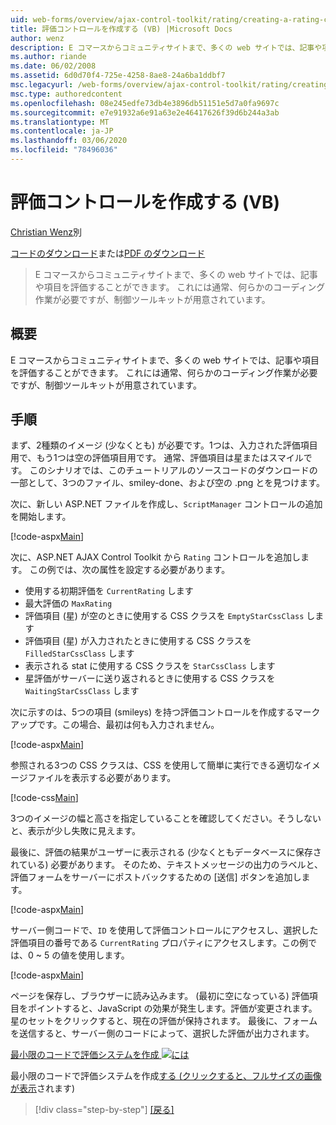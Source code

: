 ```yaml
---
uid: web-forms/overview/ajax-control-toolkit/rating/creating-a-rating-control-vb
title: 評価コントロールを作成する (VB) |Microsoft Docs
author: wenz
description: E コマースからコミュニティサイトまで、多くの web サイトでは、記事や項目を評価することができます。 これには通常、いくつかのコーディング作業が必要ですが、
ms.author: riande
ms.date: 06/02/2008
ms.assetid: 6d0d70f4-725e-4258-8ae8-24a6ba1ddbf7
msc.legacyurl: /web-forms/overview/ajax-control-toolkit/rating/creating-a-rating-control-vb
msc.type: authoredcontent
ms.openlocfilehash: 08e245edfe73db4e3896db51151e5d7a0fa9697c
ms.sourcegitcommit: e7e91932a6e91a63e2e46417626f39d6b244a3ab
ms.translationtype: MT
ms.contentlocale: ja-JP
ms.lasthandoff: 03/06/2020
ms.locfileid: "78496036"
---
```

# <a name="creating-a-rating-control-vb"></a>評価コントロールを作成する (VB)

[Christian Wenz](https://github.com/wenz)別

[コードのダウンロード](https://download.microsoft.com/download/9/3/f/93f8daea-bebd-4821-833b-95205389c7d0/rating0.vb.zip)または[PDF のダウンロード](https://download.microsoft.com/download/2/d/c/2dc10e34-6983-41d4-9c08-f78f5387d32b/rating0VB.pdf)

> E コマースからコミュニティサイトまで、多くの web サイトでは、記事や項目を評価することができます。 これには通常、何らかのコーディング作業が必要ですが、制御ツールキットが用意されています。

## <a name="overview"></a>概要

E コマースからコミュニティサイトまで、多くの web サイトでは、記事や項目を評価することができます。 これには通常、何らかのコーディング作業が必要ですが、制御ツールキットが用意されています。

## <a name="steps"></a>手順

まず、2種類のイメージ (少なくとも) が必要です。1つは、入力された評価項目用で、もう1つは空の評価項目用です。 通常、評価項目は星またはスマイルです。 このシナリオでは、このチュートリアルのソースコードのダウンロードの一部として、3つのファイル、smiley-done、および空の .png とを見つけます。

次に、新しい ASP.NET ファイルを作成し、`ScriptManager` コントロールの追加を開始します。

[!code-aspx[Main](creating-a-rating-control-vb/samples/sample1.aspx)]

次に、ASP.NET AJAX Control Toolkit から `Rating` コントロールを追加します。 この例では、次の属性を設定する必要があります。

- 使用する初期評価を `CurrentRating` します
- 最大評価の `MaxRating`
- 評価項目 (星) が空のときに使用する CSS クラスを `EmptyStarCssClass` します
- 評価項目 (星) が入力されたときに使用する CSS クラスを `FilledStarCssClass` します
- 表示される stat に使用する CSS クラスを `StarCssClass` します
- 星評価がサーバーに送り返されるときに使用する CSS クラスを `WaitingStarCssClass` します

次に示すのは、5つの項目 (smileys) を持つ評価コントロールを作成するマークアップです。この場合、最初は何も入力されません。

[!code-aspx[Main](creating-a-rating-control-vb/samples/sample2.aspx)]

参照される3つの CSS クラスは、CSS を使用して簡単に実行できる適切なイメージファイルを表示する必要があります。

[!code-css[Main](creating-a-rating-control-vb/samples/sample3.css)]

3つのイメージの幅と高さを指定していることを確認してください。そうしないと、表示が少し失敗に見えます。

最後に、評価の結果がユーザーに表示される (少なくともデータベースに保存されている) 必要があります。 そのため、テキストメッセージの出力のラベルと、評価フォームをサーバーにポストバックするための [送信] ボタンを追加します。

[!code-aspx[Main](creating-a-rating-control-vb/samples/sample4.aspx)]

サーバー側コードで、`ID` を使用して評価コントロールにアクセスし、選択した評価項目の番号である `CurrentRating` プロパティにアクセスします。この例では、0 ~ 5 の値を使用します。

[!code-aspx[Main](creating-a-rating-control-vb/samples/sample5.aspx)]

ページを保存し、ブラウザーに読み込みます。 (最初に空になっている) 評価項目をポイントすると、JavaScript の効果が発生します。評価が変更されます。 星のセットをクリックすると、現在の評価が保持されます。 最後に、フォームを送信すると、サーバー側のコードによって、選択した評価が出力されます。

[最小限のコードで評価システムを作成 ![には](creating-a-rating-control-vb/_static/image2.png)](creating-a-rating-control-vb/_static/image1.png)

最小限のコードで評価システムを作成[する (クリックすると、フルサイズの画像が表示](creating-a-rating-control-vb/_static/image3.png)されます)

> [!div class="step-by-step"]
> [[戻る]](creating-a-rating-control-cs.md)
